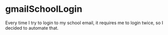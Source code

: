 # gmailSchoolLogin
Every time I try to login to my school email, it requires me to login twice, so I decided to automate that.

